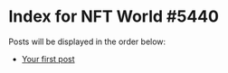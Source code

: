 # Index for NFT World #5440
Posts will be displayed in the order below:

- [Your first post](./001-first.md)

